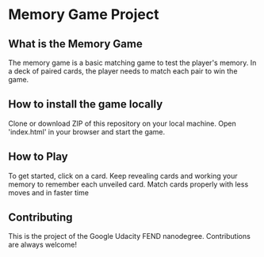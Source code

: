 # Memory Game Project

## What is the Memory Game
The memory game is a basic matching game to test the player's memory. In a deck of paired cards, the player needs to match each pair to win the game.

## How to install the game locally
Clone or download ZIP of this repository on your local machine. 
Open 'index.html' in your browser and start the game.


## How to Play
To get started, click on a card.
Keep revealing cards and working your memory to remember each unveiled card.
Match cards properly with less moves and in faster time

## Contributing
This is the project of the Google Udacity FEND nanodegree.
Contributions are always welcome!

